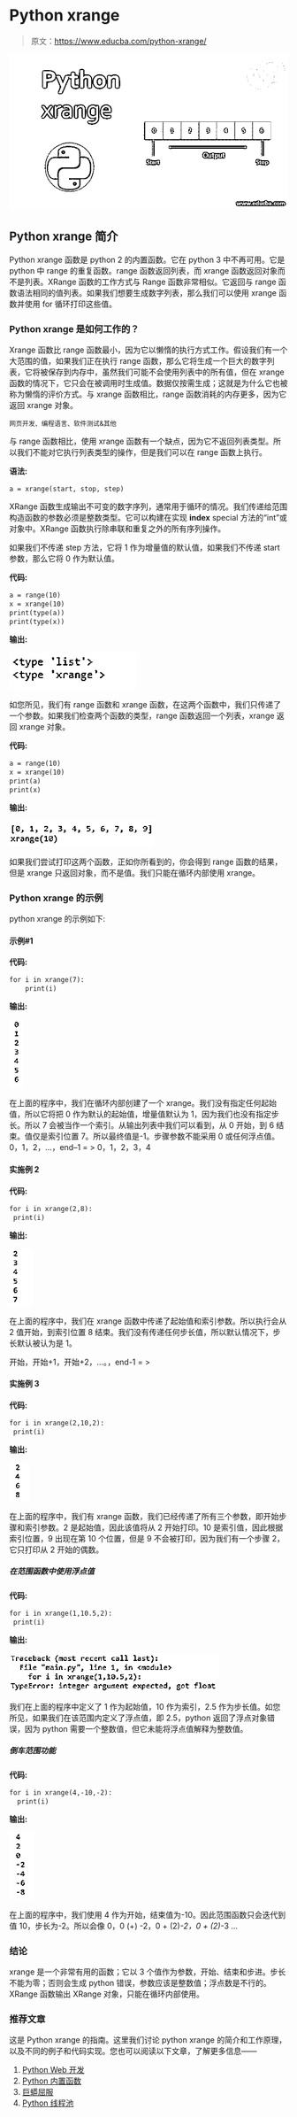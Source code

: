 # Python xrange

> 原文：<https://www.educba.com/python-xrange/>

![python xrange](img/3667e530b7015dfd73a5f99300da1f3d.png)



## Python xrange 简介

Python xrange 函数是 python 2 的内置函数。它在 python 3 中不再可用。它是 python 中 range 的重复函数。range 函数返回列表，而 xrange 函数返回对象而不是列表。XRange 函数的工作方式与 Range 函数非常相似。它返回与 range 函数语法相同的值列表。如果我们想要生成数字列表，那么我们可以使用 xrange 函数并使用 for 循环打印这些值。

### Python xrange 是如何工作的？

Xrange 函数比 range 函数最小，因为它以懒惰的执行方式工作。假设我们有一个大范围的值，如果我们正在执行 range 函数，那么它将生成一个巨大的数字列表，它将被保存到内存中，虽然我们可能不会使用列表中的所有值，但在 xrange 函数的情况下，它只会在被调用时生成值。数据仅按需生成；这就是为什么它也被称为懒惰的评价方式。与 xrange 函数相比，range 函数消耗的内存更多，因为它返回 xrange 对象。

<small>网页开发、编程语言、软件测试&其他</small>

与 range 函数相比，使用 xrange 函数有一个缺点，因为它不返回列表类型。所以我们不能对它执行列表类型的操作，但是我们可以在 range 函数上执行。

**语法:**

```
a = xrange(start, stop, step)
```

XRange 函数生成输出不可变的数字序列，通常用于循环的情况。我们传递给范围构造函数的参数必须是整数类型。它可以构建在实现 __index__ special 方法的“int”或对象中。XRange 函数执行除串联和重复之外的所有序列操作。

如果我们不传递 step 方法，它将 1 作为增量值的默认值，如果我们不传递 start 参数，那么它将 0 作为默认值。

**代码:**

```
a = range(10)
x = xrange(10)
print(type(a))
print(type(x))
```

**输出:**

![Output:-1.1](img/a4937f9b0018fe3c097ea9cd688c6e72.png)



如您所见，我们有 range 函数和 xrange 函数，在这两个函数中，我们只传递了一个参数。如果我们检查两个函数的类型，range 函数返回一个列表，xrange 返回 xrange 对象。

**代码:**

```
a = range(10)
x = xrange(10)
print(a)
print(x)
```

**输出:**

![Python xrange-1.2](img/7c904deb7cf85831c06c372078e1f219.png)



如果我们尝试打印这两个函数，正如你所看到的，你会得到 range 函数的结果，但是 xrange 只返回对象，而不是值。我们只能在循环内部使用 xrange。

### Python xrange 的示例

python xrange 的示例如下:

#### 示例#1

**代码:**

```
for i in xrange(7):
    print(i)
```

**输出:**

![Python xrange-1.3](img/56cd36976642776887833932b0a1cbb6.png)



在上面的程序中，我们在循环内部创建了一个 xrange。我们没有指定任何起始值，所以它将把 0 作为默认的起始值，增量值默认为 1，因为我们也没有指定步长。所以 7 会被当作一个索引。从输出列表中我们可以看到，从 0 开始，到 6 结束。值仅是索引位置 7。所以最终值是-1。步骤参数不能采用 0 或任何浮点值。0，1，2，…，end–1 = > 0，1，2，3，4

#### 实施例 2

**代码:**

```
for i in xrange(2,8):
 print(i)
```

**输出:**

![Python xrange-1.4](img/ebedc7c5f933a3cd2ddeb0300859c137.png)



在上面的程序中，我们在 xrange 函数中传递了起始值和索引参数。所以执行会从 2 值开始，到索引位置 8 结束。我们没有传递任何步长值，所以默认情况下，步长默认被认为是 1。

开始，开始+1，开始+2，…。，end-1 = >

#### 实施例 3

**代码:**

```
for i in xrange(2,10,2):
 print(i)
```

**输出:**

![Python xrange-1.5](img/9a407be7fdb3c501707633d18963fa4f.png)



在上面的程序中，我们有 xrange 函数，我们已经传递了所有三个参数，即开始步骤和索引参数。2 是起始值，因此该值将从 2 开始打印。10 是索引值，因此根据索引位置，9 出现在第 10 个位置，但是 9 不会被打印，因为我们有一个步骤 2，它只打印从 2 开始的偶数。

##### 在范围函数中使用浮点值

**代码:**

```
for i in xrange(1,10.5,2):
 print(i)
```

**输出:**

![Output:-1.6](img/d4425517ac16af2fd236e7384734992c.png)



我们在上面的程序中定义了 1 作为起始值，10 作为索引，2.5 作为步长值。如您所见，如果我们在该范围内定义了浮点值，即 2.5，python 返回了浮点对象错误，因为 python 需要一个整数值，但它未能将浮点值解释为整数值。

##### 倒车范围功能

**代码:**

```
for i in xrange(4,-10,-2):
  print(i)
```

**输出:**

![Output:-1.7](img/bf150a302d0a5908d6c472a9cd3317ae.png)



在上面的程序中，我们使用 4 作为开始，结束值为-10。因此范围函数只会迭代到值 10，步长为-2。所以会像 0，0 (+) -2，0 + (2)*-2，0 + (2)*-3 …

### 结论

xrange 是一个非常有用的函数；它以 3 个值作为参数，开始、结束和步进。步长不能为零；否则会生成 python 错误，参数应该是整数值；浮点数是不行的。XRange 函数输出 XRange 对象，只能在循环内部使用。

### 推荐文章

这是 Python xrange 的指南。这里我们讨论 python xrange 的简介和工作原理，以及不同的例子和代码实现。您也可以阅读以下文章，了解更多信息——

1.  [Python Web 开发](https://www.educba.com/python-web-development/)
2.  [Python 内置函数](https://www.educba.com/python-built-in-functions/)
3.  [巨蟒屈服](https://www.educba.com/python-yield/)
4.  [Python 线程池](https://www.educba.com/python-threadpool/)





